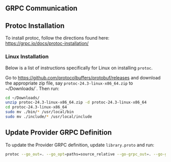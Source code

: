 ## GRPC Communication 

## Protoc Installation

To install protoc, follow the directions found here: https://grpc.io/docs/protoc-installation/

### Linux Installation

Below is a list of instructions specifically for Linux on installing `protoc`.

Go to https://github.com/protocolbuffers/protobuf/releases and download the appropriate zip file, say `protoc-24.3-linux-x86_64.zip` to ~/Downloads/`. Then run:

```sh
cd ~/Downloads/
unzip protoc-24.3-linux-x86_64.zip -d protoc-24.3-linux-x86_64
cd protoc-24.3-linux-x86_64
sudo mv ./bin/* /usr/local/bin
sudo mv ./include/* /usr/local/include
```

## Update Provider GRPC Definition

To update the Provider GRPC definition, update `library.proto` and run:

```sh
protoc --go_out=. --go_opt=paths=source_relative --go-grpc_out=. --go-grpc_opt=paths=source_relative provider/internal/grpc/library.proto
```